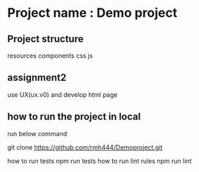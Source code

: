 # Project name : Demo project

## Project structure
 resources 
 components
 css
 js

## assignment2 
use UX(ux.v0) and develop html page
 ## how to run the project in local
 run below command

 git clone https://github.com/rmh444/Demoproject.git

 how to run tests
 npm run tests
 how to run lint rules
 npm run lint